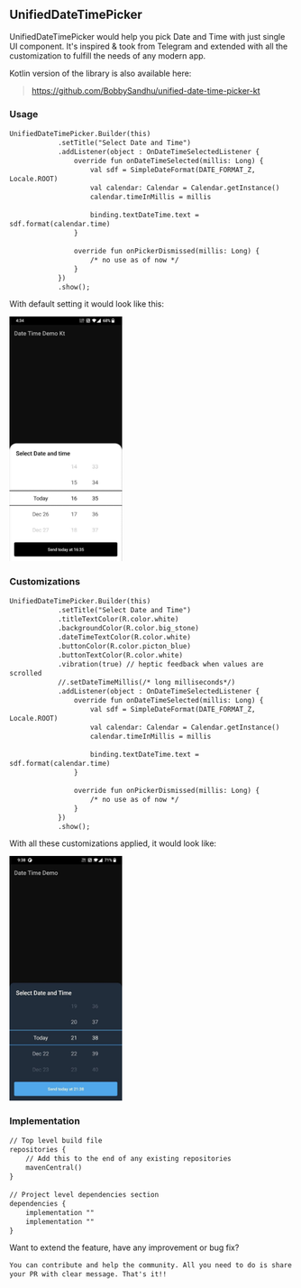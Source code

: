 ﻿## UnifiedDateTimePicker
UnifiedDateTimePicker would help you pick Date and Time with just single UI component. It's inspired & took from Telegram and extended with all the customization to fulfill the needs of any modern app.

Kotlin version of the library is also available here:
> https://github.com/BobbySandhu/unified-date-time-picker-kt

### Usage

    UnifiedDateTimePicker.Builder(this)
                .setTitle("Select Date and Time")
                .addListener(object : OnDateTimeSelectedListener {
                    override fun onDateTimeSelected(millis: Long) {
                        val sdf = SimpleDateFormat(DATE_FORMAT_Z, Locale.ROOT)
                        val calendar: Calendar = Calendar.getInstance()
                        calendar.timeInMillis = millis

                        binding.textDateTime.text = sdf.format(calendar.time)
                    }

                    override fun onPickerDismissed(millis: Long) {
                        /* no use as of now */
                    }
                })
                .show();

With default setting it would look like this:

<img src="./images/default-settings.jpg" alt="drawing" width="200"/>


### Customizations

    UnifiedDateTimePicker.Builder(this)
                .setTitle("Select Date and Time")
                .titleTextColor(R.color.white)
                .backgroundColor(R.color.big_stone)
                .dateTimeTextColor(R.color.white)
                .buttonColor(R.color.picton_blue)
                .buttonTextColor(R.color.white)
                .vibration(true) // heptic feedback when values are scrolled
                //.setDateTimeMillis(/* long milliseconds*/)
                .addListener(object : OnDateTimeSelectedListener {
                    override fun onDateTimeSelected(millis: Long) {
                        val sdf = SimpleDateFormat(DATE_FORMAT_Z, Locale.ROOT)
                        val calendar: Calendar = Calendar.getInstance()
                        calendar.timeInMillis = millis

                        binding.textDateTime.text = sdf.format(calendar.time)
                    }

                    override fun onPickerDismissed(millis: Long) {
                        /* no use as of now */
                    }
                })
                .show();

With all these customizations applied, it would look like:

<img src="./images/custom-settings.jpg" alt="drawing" width="200"/>

### Implementation

    // Top level build file
    repositories {
        // Add this to the end of any existing repositories
        mavenCentral()
    }
    
    // Project level dependencies section
    dependencies {
        implementation ""
        implementation ""
    }

Want to extend the feature, have any improvement or bug fix? 

    You can contribute and help the community. All you need to do is share your PR with clear message. That's it!!

